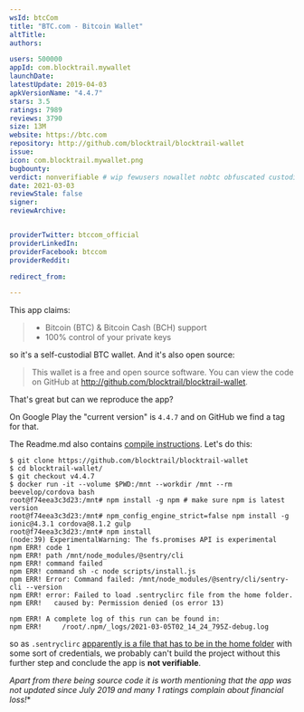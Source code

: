```yaml
---
wsId: btcCom
title: "BTC.com - Bitcoin Wallet"
altTitle: 
authors:

users: 500000
appId: com.blocktrail.mywallet
launchDate: 
latestUpdate: 2019-04-03
apkVersionName: "4.4.7"
stars: 3.5
ratings: 7989
reviews: 3790
size: 13M
website: https://btc.com
repository: http://github.com/blocktrail/blocktrail-wallet
issue: 
icon: com.blocktrail.mywallet.png
bugbounty: 
verdict: nonverifiable # wip fewusers nowallet nobtc obfuscated custodial nosource nonverifiable reproducible bounty defunct
date: 2021-03-03
reviewStale: false
signer: 
reviewArchive:


providerTwitter: btccom_official
providerLinkedIn: 
providerFacebook: btccom
providerReddit: 

redirect_from:

---
```



This app claims:

> - Bitcoin (BTC) & Bitcoin Cash (BCH) support<br>
> - 100% control of your private keys

so it's a self-custodial BTC wallet. And it's also open source:

> This wallet is a free and open source software. You can view the code on
  GitHub at http://github.com/blocktrail/blocktrail-wallet.

That's great but can we reproduce the app?

On Google Play the "current version" is `4.4.7` and on GitHub we find a tag for
that.

The Readme.md also contains
[compile instructions](https://github.com/blocktrail/blocktrail-wallet#android).
Let's do this:

```
$ git clone https://github.com/blocktrail/blocktrail-wallet
$ cd blocktrail-wallet/
$ git checkout v4.4.7 
$ docker run -it --volume $PWD:/mnt --workdir /mnt --rm beevelop/cordova bash
root@f74eea3c3d23:/mnt# npm install -g npm # make sure npm is latest version
root@f74eea3c3d23:/mnt# npm_config_engine_strict=false npm install -g ionic@4.3.1 cordova@8.1.2 gulp
root@f74eea3c3d23:/mnt# npm install
(node:39) ExperimentalWarning: The fs.promises API is experimental
npm ERR! code 1
npm ERR! path /mnt/node_modules/@sentry/cli
npm ERR! command failed
npm ERR! command sh -c node scripts/install.js
npm ERR! Error: Command failed: /mnt/node_modules/@sentry/cli/sentry-cli --version
npm ERR! error: Failed to load .sentryclirc file from the home folder.
npm ERR!   caused by: Permission denied (os error 13)

npm ERR! A complete log of this run can be found in:
npm ERR!     /root/.npm/_logs/2021-03-05T02_14_24_795Z-debug.log
```

so as `.sentryclirc`
[apparently is a file that has to be in the home folder](https://github.com/getsentry/sentry-webpack-plugin/issues/111)
with some sort of credentials, we probably can't build the project without this
further step and conclude the app is **not verifiable**.

**Apart from there being source code it is worth mentioning that the app was not
updated since July 2019 and many 1* ratings complain about financial loss!**